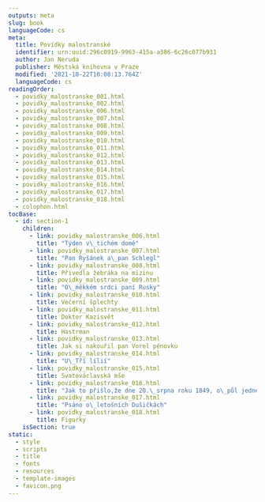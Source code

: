 ```yaml
---
outputs: meta
slug: book
languageCode: cs
meta:
  title: Povídky malostranské
  identifier: urn:uuid:296c0919-9963-415a-a386-6c26c077b931
  author: Jan Neruda
  publisher: Městská knihovna v Praze
  modified: '2021-10-22T10:08:13.764Z'
  languageCode: cs
readingOrder:
  - povidky_malostranske_001.html
  - povidky_malostranske_002.html
  - povidky_malostranske_006.html
  - povidky_malostranske_007.html
  - povidky_malostranske_008.html
  - povidky_malostranske_009.html
  - povidky_malostranske_010.html
  - povidky_malostranske_011.html
  - povidky_malostranske_012.html
  - povidky_malostranske_013.html
  - povidky_malostranske_014.html
  - povidky_malostranske_015.html
  - povidky_malostranske_016.html
  - povidky_malostranske_017.html
  - povidky_malostranske_018.html
  - colophon.html
tocBase:
  - id: section-1
    children:
      - link: povidky_malostranske_006.html
        title: "Týden v\_tichém domě"
      - link: povidky_malostranske_007.html
        title: "Pan Ryšánek a\_pan Schlegl"
      - link: povidky_malostranske_008.html
        title: Přivedla žebráka na mizinu
      - link: povidky_malostranske_009.html
        title: "O\_měkkém srdci paní Rusky"
      - link: povidky_malostranske_010.html
        title: Večerní šplechty
      - link: povidky_malostranske_011.html
        title: Doktor Kazisvět
      - link: povidky_malostranske_012.html
        title: Hastrman
      - link: povidky_malostranske_013.html
        title: Jak si nakouřil pan Vorel pěnovku
      - link: povidky_malostranske_014.html
        title: "U\_Tří lilií"
      - link: povidky_malostranske_015.html
        title: Svatováclavská mše
      - link: povidky_malostranske_016.html
        title: "Jak to přišlo,že dne 20.\_srpna roku 1849, o\_půl jedné s\_poledne,Rakousko nebylo rozbořeno"
      - link: povidky_malostranske_017.html
        title: "Psáno o\_letošních Dušičkách"
      - link: povidky_malostranske_018.html
        title: Figurky
    isSection: true
static:
  - style
  - scripts
  - title
  - fonts
  - resources
  - template-images
  - favicon.png
---
```

